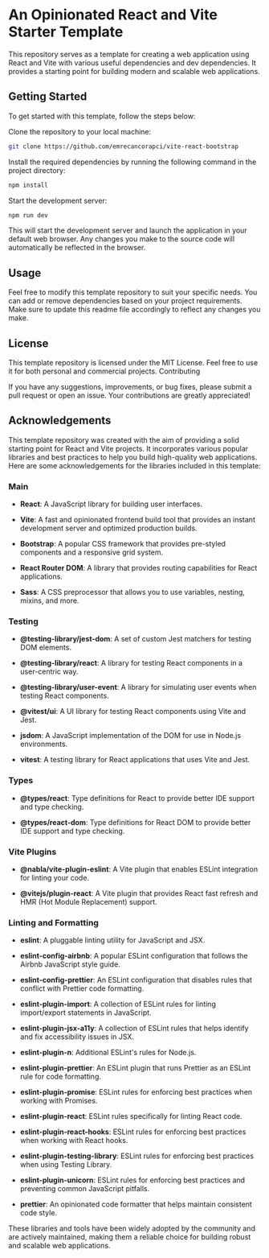 # An Opinionated React and Vite Starter Template

This repository serves as a template for creating a web application using React and Vite with various useful dependencies and dev dependencies. It provides a starting point for building modern and scalable web applications.

## Getting Started

To get started with this template, follow the steps below:

Clone the repository to your local machine:

````bash
git clone https://github.com/emrecancorapci/vite-react-bootstrap
````

Install the required dependencies by running the following command in the project directory:


```bash
npm install
```

Start the development server:


```bash
npm run dev
```

This will start the development server and launch the application in your default web browser. Any changes you make to the source code will automatically be reflected in the browser.

## Usage

Feel free to modify this template repository to suit your specific needs. You can add or remove dependencies based on your project requirements. Make sure to update this readme file accordingly to reflect any changes you make.

## License

This template repository is licensed under the MIT License. Feel free to use it for both personal and commercial projects.
Contributing

If you have any suggestions, improvements, or bug fixes, please submit a pull request or open an issue. Your contributions are greatly appreciated!

## Acknowledgements

This template repository was created with the aim of providing a solid starting point for React and Vite projects. It incorporates various popular libraries and best practices to help you build high-quality web applications. Here are some acknowledgements for the libraries included in this template:

### Main

- **React**: A JavaScript library for building user interfaces.

- **Vite**: A fast and opinionated frontend build tool that provides an instant
development server and optimized production builds.

- **Bootstrap**: A popular CSS framework that provides pre-styled components and a responsive grid system.

- **React Router DOM**: A library that provides routing capabilities for React
applications.

- **Sass**: A CSS preprocessor that allows you to use variables, nesting, mixins,
and more.

### Testing

- **@testing-library/jest-dom**: A set of custom Jest matchers for testing DOM
elements.

- **@testing-library/react**: A library for testing React components in a
user-centric way.

- **@testing-library/user-event**: A library for simulating user events when
testing React components.

- **@vitest/ui**: A UI library for testing React components using Vite and Jest.

- **jsdom**: A JavaScript implementation of the DOM for use in Node.js environments.

- **vitest**: A testing library for React applications that uses Vite and Jest.

### Types

- **@types/react**: Type definitions for React to provide better IDE support and
type checking.

- **@types/react-dom**: Type definitions for React DOM to provide better IDE
support and type checking.

### Vite Plugins

- **@nabla/vite-plugin-eslint**: A Vite plugin that enables ESLint integration for
linting your code.

- **@vitejs/plugin-react**: A Vite plugin that provides React fast refresh and HMR
(Hot Module Replacement) support.

### Linting and Formatting

- **eslint**: A pluggable linting utility for JavaScript and JSX.

- **eslint-config-airbnb**: A popular ESLint configuration that follows the Airbnb
JavaScript style guide.

- **eslint-config-prettier**: An ESLint configuration that disables rules that
conflict with Prettier code formatting.

- **eslint-plugin-import**: A collection of ESLint rules for linting import/export
statements in JavaScript.

- **eslint-plugin-jsx-a11y**: A collection of ESLint rules that helps identify and
fix accessibility issues in JSX.

- **eslint-plugin-n**: Additional ESLint's rules for Node.js. 

- **eslint-plugin-prettier**: An ESLint plugin that runs Prettier as an ESLint rule for code formatting.

- **eslint-plugin-promise**: ESLint rules for enforcing best practices when working with Promises.

- **eslint-plugin-react**: ESLint rules specifically for linting React code.

- **eslint-plugin-react-hooks**: ESLint rules for enforcing best practices when
working with React hooks.

- **eslint-plugin-testing-library**: ESLint rules for enforcing best practices when using Testing Library.

- **eslint-plugin-unicorn**: ESLint rules for enforcing best practices and
preventing common JavaScript pitfalls.

- **prettier**: An opinionated code formatter that helps maintain consistent code
style.

These libraries and tools have been widely adopted by the community and are actively maintained, making them a reliable choice for building robust and scalable web applications.
